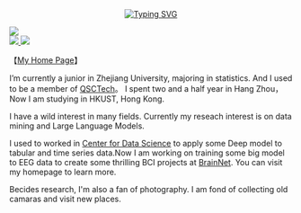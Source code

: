 
  
  <!-- dynamic typing effect 动态打字效果 -->
  <div align="center">
    <a href="https://blog.sunguoqi.com/">
      <img src="https://readme-typing-svg.demolab.com?font=Fira+Code&pause=1000&width=435&lines=println(%22Hello%2C%20World%22);Frankgu&center=true&size=27" alt="Typing SVG" />
    </a>
  </div>

  <!-- knock code pictures 敲代码的图片 -->
  <img src="https://cdn.jsdelivr.net/gh/sun0225SUN/sun0225SUN/assets/images/coding.gif" /><br>
<a href="https://github.com/FrankGu3528">
  <img src="https://img.shields.io/github/followers/FrankGu3528">
</a>
<a href="https://github.com/FrankGu3528">
   <img src="https://komarev.com/ghpvc/?username=FrankGu3528">
</a>

【[My Home Page](https://frankgu3528.github.io)】

I’m currently a junior in Zhejiang University, majoring in statistics. And I used to be a member of [QSCTech](https://github.com/QSCTech)。 
I spent two and a half year in Hang Zhou，Now I am studying in HKUST, Hong Kong. 

I have a wild interest in many fields. Currently my reseach interest is on data mining and Large Language Models.

I used to  worked in [Center for Data Science](http://cds.zju.edu.cn/) to apply some Deep model to tabular and time series data.Now I am working on training some big model to EEG data to create some thrilling BCI projects at [BrainNet](https://github.com/ZJU-BrainNet). You can visit my homepage to learn more.

Becides research, I'm also a fan of photography. I am fond of collecting old camaras and visit new places. 

